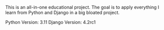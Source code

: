 This is an all-in-one educational project.
The goal is to apply everything I learn from Python and Django in a big bloated project.

Python Version: 3.11
Django Version: 4.2rc1